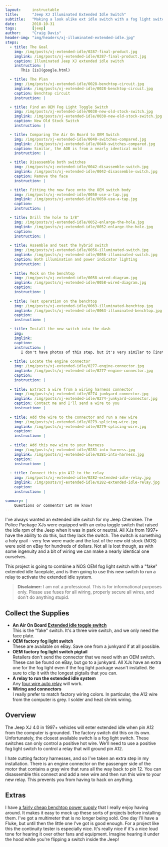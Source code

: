 ```yaml
---
layout:     instructable
title:      "Jeep XJ Illuminated Extended Idle Switch"
subtitle:   "Making a look alike ext idle switch with a fog light switch and a relay"
date:       2018-10-31
tags:       [jeep]
author:     "Craig Davis"
header-img: "img/headers/xj-illuminated-extended-idle.jpg"
steps:
  - title: The Goal
    img: /img/posts/xj-extended-idle/0287-final-product.jpg
    imglink: /img/posts/xj-extended-idle/0287-final-product.jpg
    caption: Illuminated Jeep XJ extended idle switch
    instruction: |
       This [is](google.html)

  - title: The Plan
    img: /img/posts/xj-extended-idle/0028-benchtop-circuit.jpg
    imglink: /img/posts/xj-extended-idle/0028-benchtop-circuit.jpg
    caption: Benchtop circuit
    instruction: |

  - title: Find an OEM Fog Light Toggle Switch
    img: /img/posts/xj-extended-idle/0038-new-old-stock-switch.jpg
    imglink: /img/posts/xj-extended-idle/0038-new-old-stock-switch.jpg
    caption: New Old Stock Switch
    instruction: |

  - title: Comparing the Air On Board to OEM Switch
    img: /img/posts/xj-extended-idle/0040-switches-compared.jpg
    imglink: /img/posts/xj-extended-idle/0040-switches-compared.jpg
    caption: Similar, the AOB is from a nearly identical mold
    instruction: |

  - title: Disassemble both switches
    img: /img/posts/xj-extended-idle/0042-disassemble-switch.jpg
    imglink: /img/posts/xj-extended-idle/0042-disassemble-switch.jpg
    caption: Remove the face
    instruction: |

  - title: Fitting the new face onto the OEM switch body
    img: /img/posts/xj-extended-idle/0050-use-a-tap.jpg
    imglink: /img/posts/xj-extended-idle/0050-use-a-tap.jpg
    caption:
    instruction: |

  - title: Drill the hole to 1/8"
    img: /img/posts/xj-extended-idle/0052-enlarge-the-hole.jpg
    imglink: /img/posts/xj-extended-idle/0052-enlarge-the-hole.jpg
    caption:
    instruction: |
    
  - title: Assemble and test the hybrid switch
    img: /img/posts/xj-extended-idle/0056-illuminated-switch.jpg
    imglink: /img/posts/xj-extended-idle/0056-illuminated-switch.jpg
    caption: Both illumination and power indicator lighting
    instruction: |
    
  - title: Mock on the benchtop
    img: /img/posts/xj-extended-idle/0058-wired-diagram.jpg
    imglink: /img/posts/xj-extended-idle/0058-wired-diagram.jpg
    caption:
    instruction: |
    
  - title: Test operation on the benchtop
    img: /img/posts/xj-extended-idle/0063-illuminated-benchtop.jpg
    imglink: /img/posts/xj-extended-idle/0063-illuminated-benchtop.jpg
    caption:
    instruction: |

  - title: Install the new switch into the dash
    img:
    imglink:
    caption:
    instruction: |
       I don't have photos of this step, but it's very similar to [installing new fog light switched](http://there4.io/2018/09/21/Jeep-XJ-Fog-Light-Wiring-with-OEM-Rocker-Switches/)
    
  - title: Locate the engine connector
    img: /img/posts/xj-extended-idle/0277-engine-connector.jpg
    imglink: /img/posts/xj-extended-idle/0277-engine-connector.jpg
    caption:
    instruction: |
    
  - title: Extract a wire from a wiring harness connector
    img: /img/posts/xj-extended-idle/0274-junkyard-connector.jpg
    imglink: /img/posts/xj-extended-idle/0274-junkyard-connector.jpg
    caption: Contact me and I'll send a wire to you
    instruction: |
    
  - title: Add the wire to the connector and run a new wire
    img: /img/posts/xj-extended-idle/0279-splicing-wire.jpg
    imglink: /img/posts/xj-extended-idle/0279-splicing-wire.jpg
    caption:
    instruction: |
    
  - title: Add this new wire to your harness
    img: /img/posts/xj-extended-idle/0281-into-harness.jpg
    imglink: /img/posts/xj-extended-idle/0281-into-harness.jpg
    caption:
    instruction: |
    
  - title: Connect this pin A12 to the relay
    img: /img/posts/xj-extended-idle/0282-extended-idle-relay.jpg
    imglink: /img/posts/xj-extended-idle/0282-extended-idle-relay.jpg
    caption:
    instruction: |

summary: |
    Questions or comments? Let me know!
---
```


I've always wanted an extended idle switch for my Jeep Cherokee. The Police Package XJs were equipped with an extra toggle switch that raised the idle rpm of the Jeep when it was in park or neutral. All XJs from 1997+ have the ability to do this, but they lack the switch. The switch is something a holy grail - very few were made and the last of the new old stock (NOS) were sold on eBay for hundreds of dollars. Not all is lost though, as with some ingenuity and a bit of wiring we can make a nearly identical one ourselves.

This project is going to combine a NOS OEM fog light switch with a "fake" extended idle faceplate, and is then going to use this new switch to run a relay to activate the extended idle system.


> __Disclaimer:__ I am not a professional. This is for informational purposes only. 
> Please use fuses for all wiring, properly secure all wires, and don't do anything
> stupid. 

## Collect the Supplies

* __An Air On Board [Extended idle toggle switch](aob-switch)__  
  This is the "fake" switch. It's a three wire switch, and we only need the face plate.
* __OEM factory fog light switch__  
  These are available on eBay. Save one from a junkyard if at all possible.
* __OEM factory fog light switch pigtail__  
  Retailers don't send the connector that we need with an OEM switch. These can be found on eBay, but go to a junkyard. All XJs have an extra one for the fog light even if the fog light package wasn't installed. Be sure to clip it with the longest pigtails that you can.
* __A relay to run the extended idle system__  
  Any [four wire auto relay](https://amzn.to/2RsHJum) will work. 
* __Wiring and connectors__  
  I really prefer to match factory wiring colors. In particular, the A12 wire from the computer is grey. I solder and heat shrink wiring.

## Overview

The Jeep XJ 4.0 in 1997+ vehicles will enter extended idle when pin A12 from the computer is grounded. The factory switch did this on its own. Unfortunately, the closest available switch is a fog light switch. These switches can only control a positive hot wire. We'll need to use a positive fog light switch to control a relay that will ground pin A12.

I hate cutting factory harnesses, and so I've taken an extra step in my installation. There is an engine connector on the passenger side of the motor that contains a gray wire that runs all the way back to pin 12. You can disassemble this connect and add a new wire and then run this wire to your new relay. This prevents you from having to hack on anything. 

## Extras

I have [a fairly cheap benchtop power supply](https://amzn.to/2qkX1pB) that I really enjoy having around. It makes it easy to mock up these sorts of projects before installing them. I've got a multimeter that is no longer being sold. One day I'll have a Fluke, but until then the little one I've got is good enough. For a project like this the continuity tester is especially nice. It's really nice if it's a nice loud tone for hearing it over other fans and equipment. Imagine hearing it under the hood while you're flipping a switch inside the Jeep!

[aob-switch]: https://www.aironboard.com/online/ext-idle-3c34-tj-jeep-rocker-switch.html
[gctent]: https://www.shapeways.com/shops/gctent
[forum]: https://www.cherokeeforum.com/f2/making-ext-idle-switch-242355/










